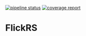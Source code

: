 [![pipeline status](https://gitlab.com/etrovub/smartnets/flickrs/badges/master/pipeline.svg)](https://gitlab.com/etrovub/smartnets/flickrs/-/commits/master)
[![coverage report](https://gitlab.com/etrovub/smartnets/flickrs/badges/master/coverage.svg)](https://gitlab.com/etrovub/smartnets/flickrs/-/commits/master)

# FlickRS
